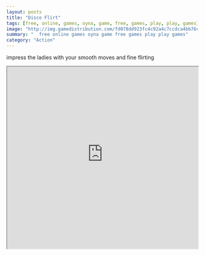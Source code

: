 ```yaml
---
layout: posts
title: "Disco Flirt"
tags: [free, online, games, oyna, game, free, games, play, play, games]
image: "http://img.gamedistribution.com/fd078dd923fc4c92a4c7ccdca4bb76ca.jpg"
summary: "  free online games oyna game free games play play games"
category: "Action"
---
```


impress the ladies with your smooth moves and fine flirting

<iframe width="100%" height="480px;" src="http://flash.gamedistribution.com?game=fd078dd923fc4c92a4c7ccdca4bb76ca"></iframe>
